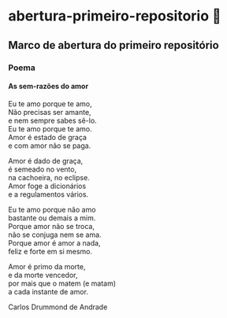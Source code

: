 # abertura-primeiro-repositorio 🚪
## Marco de abertura do primeiro repositório
### Poema
#### As sem-razões do amor
 Eu te amo porque te amo,  
 Não precisas ser amante,  
 e nem sempre sabes sê-lo.  
 Eu te amo porque te amo.  
 Amor é estado de graça  
 e com amor não se paga.  

 Amor é dado de graça,  
 é semeado no vento,  
 na cachoeira, no eclipse.  
 Amor foge a dicionários  
 e a regulamentos vários.  
 
 Eu te amo porque não amo  
 bastante ou demais a mim.  
 Porque amor não se troca,  
 não se conjuga nem se ama.  
 Porque amor é amor a nada,  
 feliz e forte em si mesmo.  
 
 Amor é primo da morte,  
 e da morte vencedor,  
 por mais que o matem (e matam)  
 a cada instante de amor.  
   
 Carlos Drummond de Andrade  
